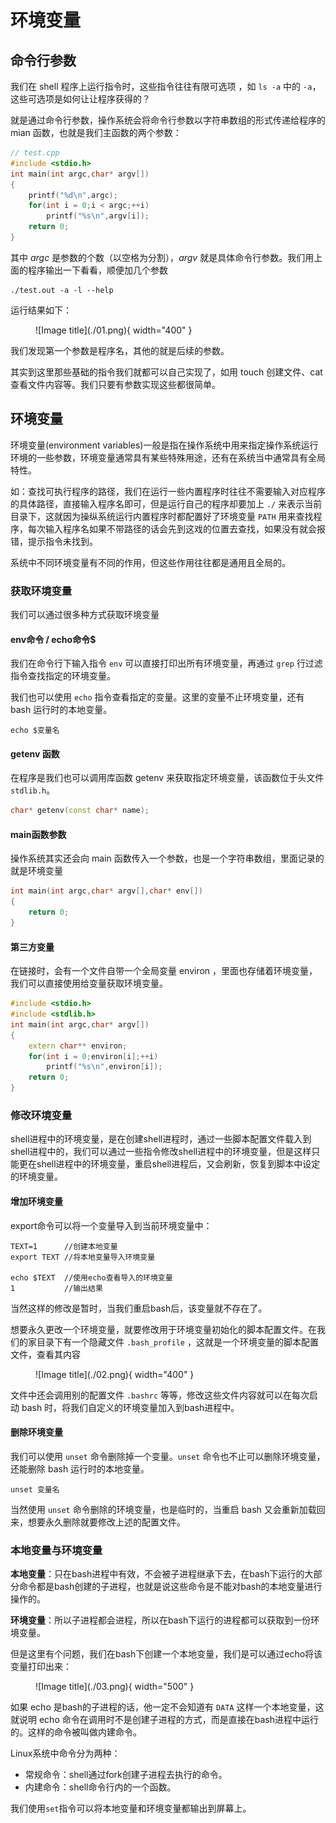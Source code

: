 # 环境变量

## **命令行参数**

我们在 shell 程序上运行指令时，这些指令往往有限可选项 ，如 `ls -a` 中的 `-a`，这些可选项是如何让让程序获得的？

就是通过命令行参数，操作系统会将命令行参数以字符串数组的形式传递给程序的 mian 函数，也就是我们主函数的两个参数：

```cpp
// test.cpp      
#include <stdio.h>                                        
int main(int argc,char* argv[])         
{                                       
    printf("%d\n",argc); 
    for(int i = 0;i < argc;++i)      
        printf("%s\n",argv[i]);
    return 0;
}
```

其中 $argc$ 是参数的个数（以空格为分割），$argv$ 就是具体命令行参数。我们用上面的程序输出一下看看，顺便加几个参数
```
./test.out -a -l --help
```
运行结果如下：

<figure markdown="span">
  ![Image title](./01.png){ width="400" }
</figure>

<!-- <div align="center"><img src="./01.png"width="400"></div> -->

我们发现第一个参数是程序名，其他的就是后续的参数。

其实到这里那些基础的指令我们就都可以自己实现了，如用 touch 创建文件、cat查看文件内容等。我们只要有参数实现这些都很简单。

## **环境变量**

环境变量(environment variables)一般是指在操作系统中用来指定操作系统运行环境的一些参数，环境变量通常具有某些特殊用途，还有在系统当中通常具有全局特性。

如：查找可执行程序的路径，我们在运行一些内置程序时往往不需要输入对应程序的具体路径，直接输入程序名即可，但是运行自己的程序却要加上 `./` 来表示当前目录下，这就因为操纵系统运行内置程序时都配置好了环境变量 `PATH` 用来查找程序，每次输入程序名如果不带路径的话会先到这戏的位置去查找，如果没有就会报错，提示指令未找到。

系统中不同环境变量有不同的作用，但这些作用往往都是通用且全局的。

### **获取环境变量**

我们可以通过很多种方式获取环境变量

#### **env命令 / echo命令$**

我们在命令行下输入指令 `env` 可以直接打印出所有环境变量，再通过 `grep` 行过滤指令查找指定的环境变量。

我们也可以使用 `echo` 指令查看指定的变量。这里的变量不止环境变量，还有 bash 运行时的本地变量。

```
echo $变量名
```


#### **getenv 函数**

在程序是我们也可以调用库函数 getenv 来获取指定环境变量，该函数位于头文件 `stdlib.h`。

```cpp
char* getenv(const char* name);
```

#### **main函数参数**

操作系统其实还会向 main 函数传入一个参数，也是一个字符串数组，里面记录的就是环境变量

```cpp
int main(int argc,char* argv[],char* env[])
{
    return 0;
}
```

#### **第三方变量**

在链接时，会有一个文件自带一个全局变量 environ ，里面也存储着环境变量，我们可以直接使用给变量获取环境变量。

```cpp
#include <stdio.h>    
#include <stdlib.h>
int main(int argc,char* argv[])    
{    
    extern char** environ;    
    for(int i = 0;environ[i];++i)    
        printf("%s\n",environ[i]);
    return 0; 
} 
```

### **修改环境变量**

shell进程中的环境变量，是在创建shell进程时，通过一些脚本配置文件载入到shell进程中的，我们可以通过一些指令修改shell进程中的环境变量，但是这样只能更在shell进程中的环境变量，重启shell进程后，又会刷新，恢复到脚本中设定的环境变量。

#### **增加环境变量**

export命令可以将一个变量导入到当前环境变量中：

```
TEXT=1      //创建本地变量  
export TEXT //将本地变量导入环境变量

echo $TEXT  //使用echo查看导入的环境变量
1           //输出结果
```

当然这样的修改是暂时，当我们重启bash后，该变量就不存在了。

想要永久更改一个环境变量，就要修改用于环境变量初始化的脚本配置文件。在我们的家目录下有一个隐藏文件 `.bash_profile` ，这就是一个环境变量的脚本配置文件，查看其内容

<figure markdown="span">
  ![Image title](./02.png){ width="400" }
</figure>

<!-- <div align="center"><img src="./02.png"width="400"></div> -->

文件中还会调用别的配置文件 `.bashrc` 等等，修改这些文件内容就可以在每次启动 bash 时，将我们自定义的环境变量加入到bash进程中。

#### **删除环境变量**

我们可以使用 `unset` 命令删除掉一个变量。`unset` 命令也不止可以删除环境变量，还能删除 bash 运行时的本地变量。

```
unset 变量名
```
当然使用 `unset` 命令删除的环境变量，也是临时的，当重启 bash 又会重新加载回来，想要永久删除就要修改上述的配置文件。

### **本地变量与环境变量**

**本地变量**：只在bash进程中有效，不会被子进程继承下去，在bash下运行的大部分命令都是bash创建的子进程，也就是说这些命令是不能对bash的本地变量进行操作的。

**环境变量**：所以子进程都会进程，所以在bash下运行的进程都可以获取到一份环境变量。

但是这里有个问题，我们在bash下创建一个本地变量，我们是可以通过echo将该变量打印出来：

<figure markdown="span">
  ![Image title](./03.png){ width="500" }
</figure>

<!-- <div align="center"><img src="./03.png"width="400"></div> -->

如果 echo 是bash的子进程的话，他一定不会知道有 `DATA` 这样一个本地变量，这就说明 echo 命令在调用时不是创建子进程的方式，而是直接在bash进程中运行的。这样的命令被叫做内建命令。

Linux系统中命令分为两种：

- 常规命令：shell通过fork创建子进程去执行的命令。
- 内建命令：shell命令行内的一个函数。

我们使用`set`指令可以将本地变量和环境变量都输出到屏幕上。


  




